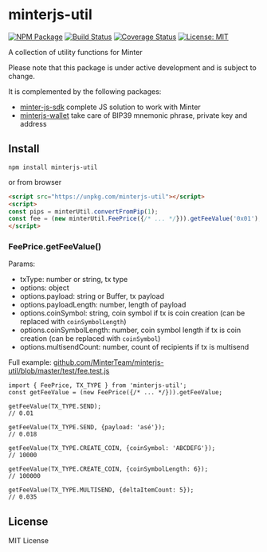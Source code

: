# minterjs-util

[![NPM Package](https://img.shields.io/npm/v/minterjs-util.svg?style=flat-square)](https://www.npmjs.org/package/minterjs-util)
[![Build Status](https://travis-ci.org/MinterTeam/minterjs-util.svg?branch=master)](https://travis-ci.org/MinterTeam/minterjs-util)
[![Coverage Status](https://coveralls.io/repos/github/MinterTeam/minterjs-util/badge.svg?branch=master)](https://coveralls.io/github/MinterTeam/minterjs-util?branch=master)
[![License: MIT](https://img.shields.io/badge/License-MIT-yellow.svg)](https://github.com/MinterTeam/minterjs-util/blob/master/LICENSE)

A collection of utility functions for Minter

Please note that this package is under active development and is subject to change.

It is complemented by the following packages:
- [minter-js-sdk](https://github.com/MinterTeam/minter-js-sdk) complete JS solution to work with Minter
- [minterjs-wallet](https://github.com/MinterTeam/minterjs-wallet) take care of BIP39 mnemonic phrase, private key and address

## Install

`npm install minterjs-util`

or from browser

```html
<script src="https://unpkg.com/minterjs-util"></script>
<script>
const pips = minterUtil.convertFromPip(1);
const fee = (new minterUtil.FeePrice({/* ... */})).getFeeValue('0x01');
</script>
```

### FeePrice.getFeeValue()
Params:
- txType: number or string, tx type
- options: object
- options.payload: string or Buffer, tx payload
- options.payloadLength: number, length of payload
- options.coinSymbol: string, coin symbol if tx is coin creation (can be replaced with `coinSymbolLength`)
- options.coinSymbolLength: number, coin symbol length if tx is coin creation (can be replaced with `coinSymbol`)
- options.multisendCount: number, count of recipients if tx is multisend

Full example: [github.com/MinterTeam/minterjs-util/blob/master/test/fee.test.js](https://github.com/MinterTeam/minterjs-util/blob/master/test/fee.test.js)
```
import { FeePrice, TX_TYPE } from 'minterjs-util';
const getFeeValue = (new FeePrice({/* ... */})).getFeeValue;

getFeeValue(TX_TYPE.SEND);
// 0.01

getFeeValue(TX_TYPE.SEND, {payload: 'asé'});
// 0.018

getFeeValue(TX_TYPE.CREATE_COIN, {coinSymbol: 'ABCDEFG'});
// 10000

getFeeValue(TX_TYPE.CREATE_COIN, {coinSymbolLength: 6});
// 100000

getFeeValue(TX_TYPE.MULTISEND, {deltaItemCount: 5});
// 0.035
```

## License

MIT License
